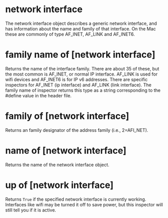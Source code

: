 # network interface

The network interface object describes a generic network interface, and has information about the name and family of that interface. On the Mac these are commonly of type AF_INET, AF_LINK and AF_INET6.

# family name of [network interface]

Returns the name of the interface family. There are about 35 of these, but the most common is AF_INET, or normal IP interface. AF_LINK is used for wifi devices and AF_INET6 is for IP v6 addresses. There are specific inspectors for AF_INET (ip interface) and AF_LINK (link interface). The family name of inspector returns this type as a string corresponding to the #define value in the header file.

# family of [network interface]

Returns an family designator of the address family (i.e., 2=AFI_NET).

# name of [network interface]

Returns the name of the network interface object.

# up of [network interface]

Returns `True` if the specified network interface is currently working. Interfaces like wifi may be turned it off to save power, but this inspector will still tell you if it is active.
